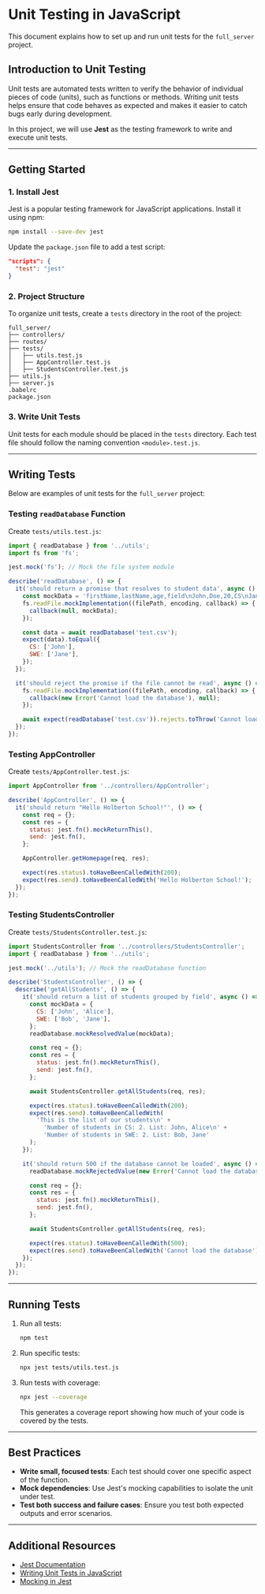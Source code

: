 # **Unit Testing in JavaScript**

This document explains how to set up and run unit tests for the `full_server` project.

## **Introduction to Unit Testing**

Unit tests are automated tests written to verify the behavior of individual pieces of code (units), such as functions or methods. Writing unit tests helps ensure that code behaves as expected and makes it easier to catch bugs early during development.

In this project, we will use **Jest** as the testing framework to write and execute unit tests.

---

## **Getting Started**

### **1. Install Jest**

Jest is a popular testing framework for JavaScript applications. Install it using npm:

```bash
npm install --save-dev jest
```

Update the `package.json` file to add a test script:

```json
"scripts": {
  "test": "jest"
}
```

### **2. Project Structure**

To organize unit tests, create a `tests` directory in the root of the project:

```
full_server/
├── controllers/
├── routes/
├── tests/
│   ├── utils.test.js
│   ├── AppController.test.js
│   ├── StudentsController.test.js
├── utils.js
├── server.js
.babelrc
package.json
```

### **3. Write Unit Tests**

Unit tests for each module should be placed in the `tests` directory. Each test file should follow the naming convention `<module>.test.js`.

---

## **Writing Tests**

Below are examples of unit tests for the `full_server` project:

### **Testing `readDatabase` Function**

Create `tests/utils.test.js`:

```javascript
import { readDatabase } from '../utils';
import fs from 'fs';

jest.mock('fs'); // Mock the file system module

describe('readDatabase', () => {
  it('should return a promise that resolves to student data', async () => {
    const mockData = 'firstName,lastName,age,field\nJohn,Doe,20,CS\nJane,Smith,22,SWE';
    fs.readFile.mockImplementation((filePath, encoding, callback) => {
      callback(null, mockData);
    });

    const data = await readDatabase('test.csv');
    expect(data).toEqual({
      CS: ['John'],
      SWE: ['Jane'],
    });
  });

  it('should reject the promise if the file cannot be read', async () => {
    fs.readFile.mockImplementation((filePath, encoding, callback) => {
      callback(new Error('Cannot load the database'), null);
    });

    await expect(readDatabase('test.csv')).rejects.toThrow('Cannot load the database');
  });
});
```

### **Testing AppController**

Create `tests/AppController.test.js`:

```javascript
import AppController from '../controllers/AppController';

describe('AppController', () => {
  it('should return "Hello Holberton School!"', () => {
    const req = {};
    const res = {
      status: jest.fn().mockReturnThis(),
      send: jest.fn(),
    };

    AppController.getHomepage(req, res);

    expect(res.status).toHaveBeenCalledWith(200);
    expect(res.send).toHaveBeenCalledWith('Hello Holberton School!');
  });
});
```

### **Testing StudentsController**

Create `tests/StudentsController.test.js`:

```javascript
import StudentsController from '../controllers/StudentsController';
import { readDatabase } from '../utils';

jest.mock('../utils'); // Mock the readDatabase function

describe('StudentsController', () => {
  describe('getAllStudents', () => {
    it('should return a list of students grouped by field', async () => {
      const mockData = {
        CS: ['John', 'Alice'],
        SWE: ['Bob', 'Jane'],
      };
      readDatabase.mockResolvedValue(mockData);

      const req = {};
      const res = {
        status: jest.fn().mockReturnThis(),
        send: jest.fn(),
      };

      await StudentsController.getAllStudents(req, res);

      expect(res.status).toHaveBeenCalledWith(200);
      expect(res.send).toHaveBeenCalledWith(
        'This is the list of our students\n' +
          'Number of students in CS: 2. List: John, Alice\n' +
          'Number of students in SWE: 2. List: Bob, Jane'
      );
    });

    it('should return 500 if the database cannot be loaded', async () => {
      readDatabase.mockRejectedValue(new Error('Cannot load the database'));

      const req = {};
      const res = {
        status: jest.fn().mockReturnThis(),
        send: jest.fn(),
      };

      await StudentsController.getAllStudents(req, res);

      expect(res.status).toHaveBeenCalledWith(500);
      expect(res.send).toHaveBeenCalledWith('Cannot load the database');
    });
  });
});
```

---

## **Running Tests**

1. Run all tests:
   ```bash
   npm test
   ```

2. Run specific tests:
   ```bash
   npx jest tests/utils.test.js
   ```

3. Run tests with coverage:
   ```bash
   npx jest --coverage
   ```

   This generates a coverage report showing how much of your code is covered by the tests.

---

## **Best Practices**

- **Write small, focused tests**: Each test should cover one specific aspect of the function.
- **Mock dependencies**: Use Jest's mocking capabilities to isolate the unit under test.
- **Test both success and failure cases**: Ensure you test both expected outputs and error scenarios.

---

## **Additional Resources**

- [Jest Documentation](https://jestjs.io/)
- [Writing Unit Tests in JavaScript](https://www.freecodecamp.org/news/how-to-write-unit-tests-in-javascript/)
- [Mocking in Jest](https://jestjs.io/docs/mock-functions)
